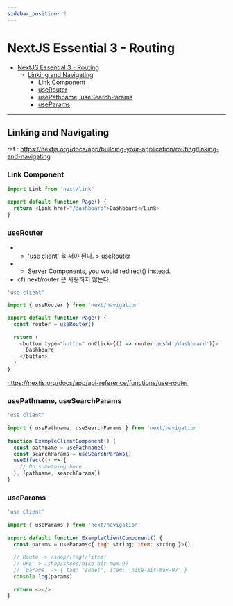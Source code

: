 ```yaml
---
sidebar_position: 2
---
```


# NextJS Essential 3 - Routing

- [NextJS Essential 3 - Routing](#nextjs-essential-3---routing)
  - [Linking and Navigating](#linking-and-navigating)
    - [Link Component](#link-component)
    - [useRouter](#userouter)
    - [usePathname, useSearchParams](#usepathname-usesearchparams)
    - [useParams](#useparams)

---

## Linking and Navigating

ref : https://nextjs.org/docs/app/building-your-application/routing/linking-and-navigating



### Link Component

```js
import Link from 'next/link'
 
export default function Page() {
  return <Link href="/dashboard">Dashboard</Link>
}

```

### useRouter

- * 'use client' 을 써야 된다. > useRouter 
- * Server Components, you would redirect() instead.
- cf) next/router 은 사용하지 않는다.  


```js
'use client'

import { useRouter } from 'next/navigation'

export default function Page() {
  const router = useRouter()
 
  return (
    <button type="button" onClick={() => router.push('/dashboard')}>
      Dashboard
    </button>
  )
}
```
https://nextjs.org/docs/app/api-reference/functions/use-router

### usePathname, useSearchParams

```js
'use client'
 
import { usePathname, useSearchParams } from 'next/navigation'
 
function ExampleClientComponent() {
  const pathname = usePathname()
  const searchParams = useSearchParams()
  useEffect(() => {
    // Do something here...
  }, [pathname, searchParams])
}
```


### useParams

```js
'use client'
 
import { useParams } from 'next/navigation'
 
export default function ExampleClientComponent() {
  const params = useParams<{ tag: string; item: string }>()
 
  // Route -> /shop/[tag]/[item]
  // URL -> /shop/shoes/nike-air-max-97
  // `params` -> { tag: 'shoes', item: 'nike-air-max-97' }
  console.log(params)
 
  return <></>
}

```


